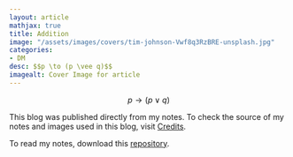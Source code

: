 ```yaml
---
layout: article
mathjax: true
title: Addition
image: "/assets/images/covers/tim-johnson-Vwf8q3RzBRE-unsplash.jpg"
categories:
- DM
desc: $$p \to (p \vee q)$$ 
imagealt: Cover Image for article
---
```


$$p \to (p \vee q)$$

























































































































































































































































































































































































































This blog was published directly from my notes.
To check the source of my notes and images used in this blog, visit <a href="/credits.html" target="_blank">Credits</a>.

To read my notes, download this <a href="https://github.com/bovem/CS" target="blank">repository</a>.